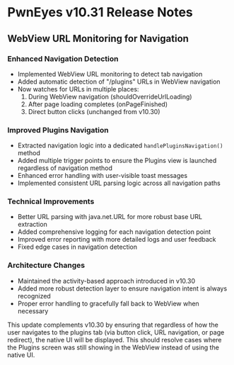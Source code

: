 # PwnEyes v10.31 Release Notes

## WebView URL Monitoring for Navigation

### Enhanced Navigation Detection
- Implemented WebView URL monitoring to detect tab navigation
- Added automatic detection of "/plugins" URLs in WebView navigation
- Now watches for URLs in multiple places:
  1. During WebView navigation (shouldOverrideUrlLoading)
  2. After page loading completes (onPageFinished)
  3. Direct button clicks (unchanged from v10.30)

### Improved Plugins Navigation
- Extracted navigation logic into a dedicated `handlePluginsNavigation()` method
- Added multiple trigger points to ensure the Plugins view is launched regardless of navigation method
- Enhanced error handling with user-visible toast messages
- Implemented consistent URL parsing logic across all navigation paths

### Technical Improvements
- Better URL parsing with java.net.URL for more robust base URL extraction
- Added comprehensive logging for each navigation detection point
- Improved error reporting with more detailed logs and user feedback
- Fixed edge cases in navigation detection

### Architecture Changes
- Maintained the activity-based approach introduced in v10.30
- Added more robust detection layer to ensure navigation intent is always recognized
- Proper error handling to gracefully fall back to WebView when necessary

This update complements v10.30 by ensuring that regardless of how the user navigates to the plugins tab (via button click, URL navigation, or page redirect), the native UI will be displayed. This should resolve cases where the Plugins screen was still showing in the WebView instead of using the native UI.
